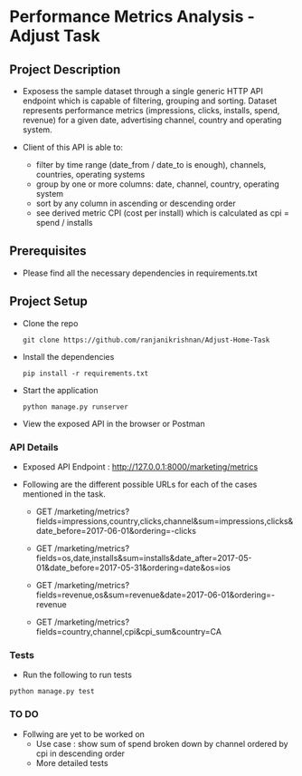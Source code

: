 # Performance Metrics Analysis - Adjust Task

## Project Description
- Exposess the sample dataset through a single generic HTTP API endpoint which is capable of filtering, grouping and sorting. Dataset represents performance metrics (impressions, clicks, installs, spend, revenue) for a given date, advertising channel, country and operating system. 

- Client of this API is able to:

    - filter by time range (date_from / date_to is enough), channels, countries, operating systems
    - group by one or more columns: date, channel, country, operating system
    - sort by any column in ascending or descending order
    - see derived metric CPI (cost per install) which is calculated as cpi = spend / installs

## Prerequisites

- Please find all the necessary dependencies in requirements.txt

## Project Setup

- Clone the repo
    ```
    git clone https://github.com/ranjanikrishnan/Adjust-Home-Task
    ```
- Install the dependencies
    ```
    pip install -r requirements.txt
    ```
- Start the application
    ```
    python manage.py runserver
    ```
- View the exposed API in the browser or Postman

### API Details

- Exposed API Endpoint : http://127.0.0.1:8000/marketing/metrics  

- Following are the different possible URLs for each of the cases mentioned in the task.

    - GET /marketing/metrics?fields=impressions,country,clicks,channel&sum=impressions,clicks&date_before=2017-06-01&ordering=-clicks

    - GET /marketing/metrics?fields=os,date,installs&sum=installs&date_after=2017-05-01&date_before=2017-05-31&ordering=date&os=ios

    - GET /marketing/metrics?fields=revenue,os&sum=revenue&date=2017-06-01&ordering=-revenue
 
    - GET /marketing/metrics?fields=country,channel,cpi&cpi_sum&country=CA

### Tests
- Run the following to run tests

```
python manage.py test
```

### TO DO

- Follwing are yet to be worked on
    - Use case : show sum of spend broken down by channel ordered by cpi in descending order 
    - More detailed tests